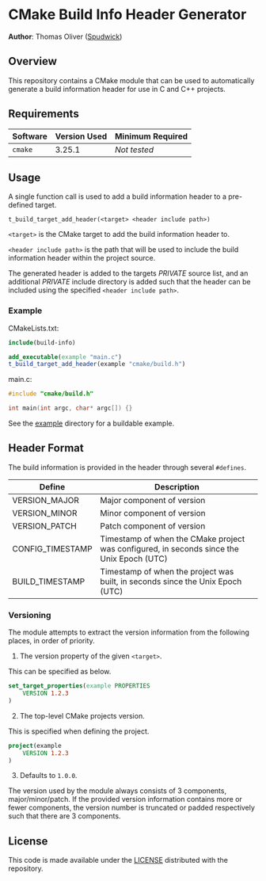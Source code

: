 # CMake Build Info Header Generator

**Author**: Thomas Oliver ([Spudwick](https://github.com/Spudwick))

## Overview

This repository contains a CMake module that can be used to automatically generate a build information header for use in C and C++ projects.

## Requirements

| Software | Version Used | Minimum Required |
|---|---|---|
| `cmake` | 3.25.1 | *Not tested* |

## Usage

A single function call is used to add a build information header to a pre-defined target.

```
t_build_target_add_header(<target> <header include path>)
```

`<target>` is the CMake target to add the build information header to.

`<header include path>` is the path that will be used to include the build information header within the project source.

The generated header is added to the targets *PRIVATE* source list, and an additional *PRIVATE* include directory is added such that the header can be included using the specified `<header include path>`.

### Example

CMakeLists.txt:
```cmake
include(build-info)

add_executable(example "main.c")
t_build_target_add_header(example "cmake/build.h")
```

main.c:
```C
#include "cmake/build.h"

int main(int argc, char* argc[]) {}
```

See the [example](example) directory for a buildable example.

## Header Format

The build information is provided in the header through several `#defines`.

| Define | Description |
|---|---|
| VERSION_MAJOR | Major component of version |
| VERSION_MINOR | Minor component of version |
| VERSION_PATCH | Patch component of version |
| CONFIG_TIMESTAMP | Timestamp of when the CMake project was configured, in seconds since the Unix Epoch (UTC) |
| BUILD_TIMESTAMP | Timestamp of when the project was built, in seconds since the Unix Epoch (UTC) |

### Versioning

The module attempts to extract the version information from the following places, in order of priority.

1) The version property of the given `<target>`.

This can be specified as below.
```cmake
set_target_properties(example PROPERTIES
    VERSION 1.2.3
)
```

2) The top-level CMake projects version.

This is specified when defining the project.
```cmake
project(example
    VERSION 1.2.3
)
```

3) Defaults to `1.0.0`.

The version used by the module always consists of 3 components, major/minor/patch. If the provided version information contains more or fewer components, the version number is truncated or padded respectively such that there are 3 components.

## License

This code is made available under the [LICENSE](LICENSE) distributed with the repository.
